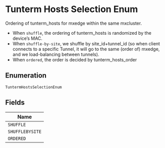 
# Tunterm Hosts Selection Enum

Ordering of tunterm_hosts for mxedge within the same mxcluster.

* When `shuffle`, the ordering of tunterm_hosts is randomized by the device’s MAC.
* When `shuffle-by-site`, we shuffle by site_id+tunnel_id (so when client connects to a specific Tunnel, it will go to the same (order of) mxedge, and we load-balancing between tunnels).
* When `ordered`, the order is decided by tunterm_hosts_order

## Enumeration

`TuntermHostsSelectionEnum`

## Fields

| Name |
|  --- |
| `SHUFFLE` |
| `SHUFFLEBYSITE` |
| `ORDERED` |

